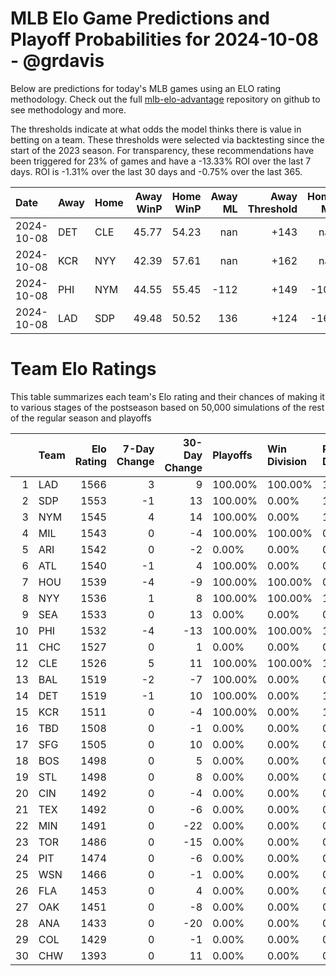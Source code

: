 # MLB Elo Game Predictions and Playoff Probabilities for 2024-10-08 - @grdavis
Below are predictions for today's MLB games using an ELO rating methodology. Check out the full [mlb-elo-advantage](https://github.com/grdavis/mlb-elo-advantage) repository on github to see methodology and more.

The thresholds indicate at what odds the model thinks there is value in betting on a team. These thresholds were selected via backtesting since the start of the 2023 season. For transparency, these recommendations have been triggered for 23% of games and have a -13.33% ROI over the last 7 days. ROI is -1.31% over the last 30 days and -0.75% over the last 365.

| Date       | Away   | Home   |   Away WinP |   Home WinP |   Away ML |   Away Threshold |   Home ML |   Home Threshold |
|:-----------|:-------|:-------|------------:|------------:|----------:|-----------------:|----------:|-----------------:|
| 2024-10-08 | DET    | CLE    |       45.77 |       54.23 |       nan |             +143 |       nan |             +105 |
| 2024-10-08 | KCR    | NYY    |       42.39 |       57.61 |       nan |             +162 |       nan |             -108 |
| 2024-10-08 | PHI    | NYM    |       44.55 |       55.45 |      -112 |             +149 |      -108 |             +100 |
| 2024-10-08 | LAD    | SDP    |       49.48 |       50.52 |       136 |             +124 |      -162 |             +120 |

# Team Elo Ratings
This table summarizes each team's Elo rating and their chances of making it to various stages of the postseason based on 50,000 simulations of the rest of the regular season and playoffs

|    | Team   |   Elo Rating |   7-Day Change |   30-Day Change | Playoffs   | Win Division   | Reach Div. Rd.   | Reach CS   | Reach WS   | Win WS   |
|---:|:-------|-------------:|---------------:|----------------:|:-----------|:---------------|:-----------------|:-----------|:-----------|:---------|
|  1 | LAD    |         1566 |              3 |               9 | 100.00%    | 100.00%        | 100.00%          | 52.04%     | 32.31%     | 21.74%   |
|  2 | SDP    |         1553 |             -1 |              13 | 100.00%    | 0.00%          | 100.00%          | 47.96%     | 27.27%     | 16.90%   |
|  3 | NYM    |         1545 |              4 |              14 | 100.00%    | 0.00%          | 100.00%          | 55.67%     | 23.72%     | 13.99%   |
|  4 | MIL    |         1543 |              0 |              -4 | 100.00%    | 100.00%        | 0.00%            | 0.00%      | 0.00%      | 0.00%    |
|  5 | ARI    |         1542 |              0 |              -2 | 0.00%      | 0.00%          | 0.00%            | 0.00%      | 0.00%      | 0.00%    |
|  6 | ATL    |         1540 |             -1 |               4 | 100.00%    | 0.00%          | 0.00%            | 0.00%      | 0.00%      | 0.00%    |
|  7 | HOU    |         1539 |             -4 |              -9 | 100.00%    | 100.00%        | 0.00%            | 0.00%      | 0.00%      | 0.00%    |
|  8 | NYY    |         1536 |              1 |               8 | 100.00%    | 100.00%        | 100.00%          | 55.77%     | 31.66%     | 13.65%   |
|  9 | SEA    |         1533 |              0 |              13 | 0.00%      | 0.00%          | 0.00%            | 0.00%      | 0.00%      | 0.00%    |
| 10 | PHI    |         1532 |             -4 |             -13 | 100.00%    | 100.00%        | 100.00%          | 44.33%     | 16.70%     | 8.92%    |
| 11 | CHC    |         1527 |              0 |               1 | 0.00%      | 0.00%          | 0.00%            | 0.00%      | 0.00%      | 0.00%    |
| 12 | CLE    |         1526 |              5 |              11 | 100.00%    | 100.00%        | 100.00%          | 50.64%     | 24.92%     | 9.89%    |
| 13 | BAL    |         1519 |             -2 |              -7 | 100.00%    | 0.00%          | 0.00%            | 0.00%      | 0.00%      | 0.00%    |
| 14 | DET    |         1519 |             -1 |              10 | 100.00%    | 0.00%          | 100.00%          | 49.36%     | 22.69%     | 8.17%    |
| 15 | KCR    |         1511 |              0 |              -4 | 100.00%    | 0.00%          | 100.00%          | 44.23%     | 20.73%     | 6.74%    |
| 16 | TBD    |         1508 |              0 |              -1 | 0.00%      | 0.00%          | 0.00%            | 0.00%      | 0.00%      | 0.00%    |
| 17 | SFG    |         1505 |              0 |              10 | 0.00%      | 0.00%          | 0.00%            | 0.00%      | 0.00%      | 0.00%    |
| 18 | BOS    |         1498 |              0 |               5 | 0.00%      | 0.00%          | 0.00%            | 0.00%      | 0.00%      | 0.00%    |
| 19 | STL    |         1498 |              0 |               8 | 0.00%      | 0.00%          | 0.00%            | 0.00%      | 0.00%      | 0.00%    |
| 20 | CIN    |         1492 |              0 |              -4 | 0.00%      | 0.00%          | 0.00%            | 0.00%      | 0.00%      | 0.00%    |
| 21 | TEX    |         1492 |              0 |              -6 | 0.00%      | 0.00%          | 0.00%            | 0.00%      | 0.00%      | 0.00%    |
| 22 | MIN    |         1491 |              0 |             -22 | 0.00%      | 0.00%          | 0.00%            | 0.00%      | 0.00%      | 0.00%    |
| 23 | TOR    |         1486 |              0 |             -15 | 0.00%      | 0.00%          | 0.00%            | 0.00%      | 0.00%      | 0.00%    |
| 24 | PIT    |         1474 |              0 |              -6 | 0.00%      | 0.00%          | 0.00%            | 0.00%      | 0.00%      | 0.00%    |
| 25 | WSN    |         1466 |              0 |              -1 | 0.00%      | 0.00%          | 0.00%            | 0.00%      | 0.00%      | 0.00%    |
| 26 | FLA    |         1453 |              0 |               4 | 0.00%      | 0.00%          | 0.00%            | 0.00%      | 0.00%      | 0.00%    |
| 27 | OAK    |         1451 |              0 |              -8 | 0.00%      | 0.00%          | 0.00%            | 0.00%      | 0.00%      | 0.00%    |
| 28 | ANA    |         1433 |              0 |             -20 | 0.00%      | 0.00%          | 0.00%            | 0.00%      | 0.00%      | 0.00%    |
| 29 | COL    |         1429 |              0 |              -1 | 0.00%      | 0.00%          | 0.00%            | 0.00%      | 0.00%      | 0.00%    |
| 30 | CHW    |         1393 |              0 |              11 | 0.00%      | 0.00%          | 0.00%            | 0.00%      | 0.00%      | 0.00%    |